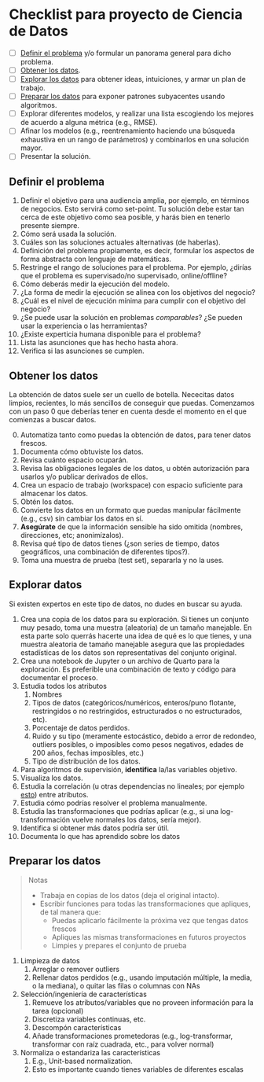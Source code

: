 # Checklist para proyecto de Ciencia de Datos

- [ ] [Definir el problema](#definir-el-problema) y/o formular un panorama general para dicho problema.
- [ ] [Obtener los datos](#obtener-los-datos).
- [ ] [Explorar los datos](#explorar-datos) para obtener ideas, intuiciones, y armar un plan de trabajo.
- [ ] [Preparar los datos](#preparar-los-datos) para exponer patrones subyacentes usando algoritmos.
- [ ] Explorar diferentes modelos, y realizar una lista escogiendo los mejores de acuerdo a alguna métrica (e.g., RMSE).
- [ ] Afinar los modelos (e.g., reentrenamiento haciendo una búsqueda exhaustiva en un rango de parámetros) y combinarlos en una solución mayor.
- [ ] Presentar la solución.

## Definir el problema

1. Definir el objetivo para una audiencia amplia, por ejemplo, en términos de negocios. Esto servirá como set-point. Tu solución debe estar tan cerca de este objetivo como sea posible, y harás bien en tenerlo presente siempre.
2. Cómo será usada la solución.
3. Cuáles son las soluciones actuales alternativas (de haberlas).
4. Definición del problema propiamente, es decir, formular los aspectos de forma abstracta con lenguaje de matemáticas. 
5. Restringe el rango de soluciones para el problema. Por ejemplo, ¿dirías que el problema es supervisado/no supervisado, online/offline?
6. Cómo deberás medir la ejecución del modelo.
7. ¿La forma de medir la ejecución se alinea con los objetivos del negocio?
8. ¿Cuál es el nivel de ejecución mínima para cumplir con el objetivo del negocio?
9. ¿Se puede usar la solución en problemas *comparables*? ¿Se pueden usar la experiencia o las herramientas?
10. ¿Existe experticia humana disponible para el problema?
11. Lista las asunciones que has hecho hasta ahora.
12. Verifica si las asunciones se cumplen.

## Obtener los datos

La obtención de datos suele ser un cuello de botella. Nececitas datos limpios, recientes, lo más sencillos de conseguir que puedas. Comenzamos con un paso 0 que deberías tener en cuenta desde el momento en el que comienzas a buscar datos. 

0. Automatiza tanto como puedas la obtención de datos, para tener datos frescos.
1. Documenta cómo obtuviste los datos.
2. Revisa cuánto espacio ocuparán.
3. Revisa las obligaciones legales de los datos, u obtén autorización para usarlos y/o publicar derivados de ellos.
4. Crea un espacio de trabajo (workspace) con espacio suficiente para almacenar los datos. 
5. Obtén los datos.
6. Convierte los datos en un formato que puedas manipular fácilmente (e.g., csv) sin cambiar los datos en sí.
7. **Asegúrate** de que la información sensible ha sido omitida (nombres, direcciones, etc; anonimízalos).
8. Revisa qué tipo de datos tienes (¿son series de tiempo, datos geográficos, una combinación de diferentes tipos?).
9. Toma una muestra de prueba (test set), separarla y no la uses. 

## Explorar datos

Si existen expertos en este tipo de datos, no dudes en buscar su ayuda.

1. Crea una copia de los datos para su exploración. Si tienes un conjunto muy pesado, toma una muestra (aleatoria) de un tamaño manejable. En esta parte solo querrás hacerte una idea de qué es lo que tienes, y una muestra aleatoria de tamaño manejable asegura que las propiedades estadísticas de los datos son representativas del conjunto original.
2. Crea una notebook de Jupyter o un archivo de Quarto para la exploración. Es preferible una combinación de texto y código para documentar el proceso.
3. Estudia todos los atributos
   1. Nombres
   2. Tipos de datos (categóricos/numéricos, enteros/puno flotante, restringidos o no restringidos, estructurados o no estructurados, etc).
   3. Porcentaje de datos perdidos.
   4. Ruido y su tipo (meramente estocástico, debido a error de redondeo, outliers posibles, o imposibles como pesos negativos, edades de 200 años, fechas imposibles, etc.)
   5. Tipo de distribución de los datos.
4. Para algoritmos de supervisión, **identifica** la/las variables objetivo.
5. Visualiza los datos.
6. Estudia la correlación (u otras dependencias no lineales; por ejemplo [esto](http://www.exploredata.net/)) entre atributos.
7. Estudia cómo podrías resolver el problema manualmente.
8. Estudia las transformaciones que podrías aplicar (e.g., si una log-transformación vuelve normales los datos, sería mejor).
9. Identifica si obtener más datos podría ser útil.
10. Documenta lo que has aprendido sobre los datos

## Preparar los datos

>Notas
> - Trabaja en copias de los datos (deja el original intacto).
> - Escribir funciones para todas las transformaciones que apliques, de tal manera que:
>     - Puedas aplicarlo fácilmente la próxima vez que tengas datos frescos
>     - Apliques las mismas transformaciones en futuros proyectos
>     - Limpies y prepares el conjunto de prueba

1. Limpieza de datos
   1. Arreglar o remover outliers
   2. Rellenar datos perdidos (e.g., usando imputación múltiple, la media, o la mediana), o quitar las filas o columnas con NAs
2. Selección/ingeniería de características 
   1. Remueve los atributos/variables que no proveen información para la tarea (opcional)
   2. Discretiza variables continuas, etc.
   3. Descompón características
   4. Añade transformaciones prometedoras (e.g., log-transformar, transformar con raíz cuadrada, etc., para volver normal)
3. Normaliza o estandariza las características
   1. E.g., Unit-based normalization.
   2. Esto es importante cuando tienes variables de diferentes escalas

## 